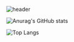 ![header](https://capsule-render.vercel.app/api?type=Venom&color=0:B897FF,100:a82da8&height=300&section=header&text=Sirimp's%20Code&fontSize=100&theme=graywhite&animation=fadeIn&stroke=F4EFF8&strokeWidth=0.7&fontColor=463E4B)

![Anurag's GitHub stats](https://github-readme-stats.vercel.app/api?username=SirimpCode&show_icons=true&theme=nightowl)

![Top Langs](https://github-readme-stats.vercel.app/api/top-langs/?username=SirimpCode&layout=compact&theme=nightowl)
